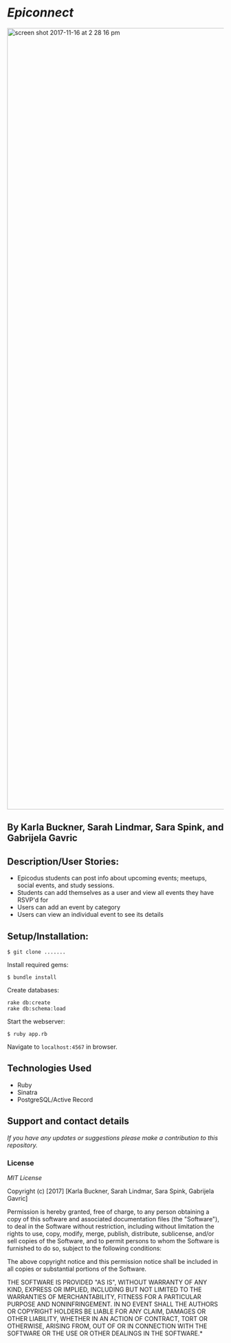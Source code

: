 # _Epiconnect_

<img width="1819" alt="screen shot 2017-11-16 at 2 28 16 pm" src="https://user-images.githubusercontent.com/27794720/32919528-0cc40dec-cadb-11e7-82a5-29c24d46433c.png">

## By Karla Buckner, Sarah Lindmar, Sara Spink, and Gabrijela Gavric

## Description/User Stories:
- Epicodus students can post info about upcoming events; meetups, social events, and study sessions.
- Students can add themselves as a user and view all events they have RSVP'd for
- Users can add an event by category
- Users can view an individual event to see its details


## Setup/Installation:

```
$ git clone .......
```

Install required gems:
```
$ bundle install
```

Create databases:
```
rake db:create
rake db:schema:load
```

Start the webserver:
```
$ ruby app.rb
```

Navigate to `localhost:4567` in browser.


## Technologies Used

- Ruby
- Sinatra
- PostgreSQL/Active Record

## Support and contact details

_If you have any updates or suggestions please make a contribution to this repository._

### License

_MIT License_

Copyright (c) [2017] [Karla Buckner, Sarah Lindmar, Sara Spink, Gabrijela Gavric]

Permission is hereby granted, free of charge, to any person obtaining a copy of this software and associated documentation files (the "Software"), to deal in the Software without restriction, including without limitation the rights to use, copy, modify, merge, publish, distribute, sublicense, and/or sell copies of the Software, and to permit persons to whom the Software is furnished to do so, subject to the following conditions:

The above copyright notice and this permission notice shall be included in all copies or substantial portions of the Software.

THE SOFTWARE IS PROVIDED "AS IS", WITHOUT WARRANTY OF ANY KIND, EXPRESS OR IMPLIED, INCLUDING BUT NOT LIMITED TO THE WARRANTIES OF MERCHANTABILITY, FITNESS FOR A PARTICULAR PURPOSE AND NONINFRINGEMENT. IN NO EVENT SHALL THE AUTHORS OR COPYRIGHT HOLDERS BE LIABLE FOR ANY CLAIM, DAMAGES OR OTHER LIABILITY, WHETHER IN AN ACTION OF CONTRACT, TORT OR OTHERWISE, ARISING FROM, OUT OF OR IN CONNECTION WITH THE SOFTWARE OR THE USE OR OTHER DEALINGS IN THE SOFTWARE.*
